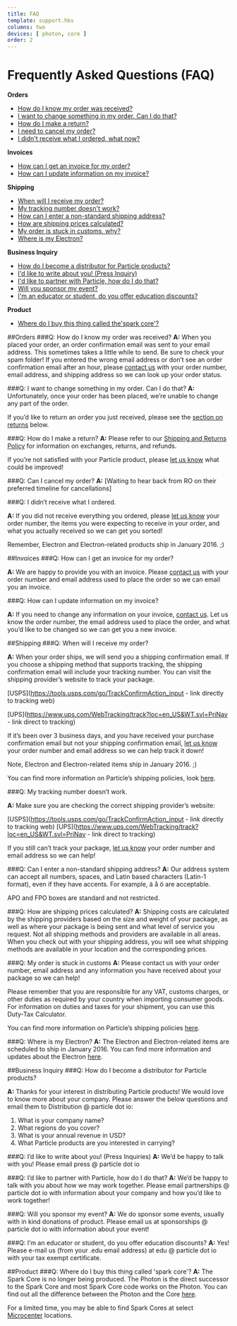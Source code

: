 ```yaml
---
title: FAQ
template: support.hbs
columns: two
devices: [ photon, core ]
order: 2
---
```


Frequently Asked Questions (FAQ)
===

**Orders**
- [How do I know my order was received?](/support/account-and-shipping/faq/photon/#q-how-do-i-make-a-return-)
- [I want to change something in my order. Can I do that?](/support/account-and-shipping/faq/photon/#q-i-want-to-change-something-in-my-order-can-i-do-that-)
- [How do I make a return?](/support/account-and-shipping/faq/photon/#q-how-do-i-make-a-return-)
- [I need to cancel my order?](/support/account-and-shipping/faq/photon/#q-can-i-cancel-my-order-)
- [I didn't receive what I ordered, what now?](/support/account-and-shipping/faq/photon/#q-i-didn-t-receive-what-i-ordered-)

**Invoices**
- [How can I get an invoice for my order?](/support/account-and-shipping/faq/photon/#q-how-can-i-get-an-invoice-for-my-order-)
- [How can I update information on my invoice?](/support/account-and-shipping/faq/photon/#q-how-can-i-update-information-on-my-invoice-)

**Shipping**
- [When will I receive my order?](/support/account-and-shipping/faq/photon/#q-when-will-i-receive-my-order-)
- [My tracking number doesn't work?](/support/account-and-shipping/faq/photon/#q-my-tracking-number-doesn-t-work-)
- [How can I enter a non-standard shipping address?](/support/account-and-shipping/faq/photon/#q-can-i-enter-a-non-standard-shipping-address-)
- [How are shipping prices calculated?](/support/account-and-shipping/faq/photon/#q-how-are-shipping-prices-calculated-)
- [My order is stuck in customs, why?](/support/account-and-shipping/faq/photon/#q-my-order-is-stuck-in-customs)
- [Where is my Electron?](/support/account-and-shipping/faq/photon/#q-where-is-my-electron-)

**Business Inquiry**
- [How do I become a distributor for Particle products?](/support/account-and-shipping/faq/photon/#q-how-do-i-become-a-distributor-for-particle-products-)
- [I'd like to write about you! (Press Inquiry)](/support/account-and-shipping/faq/photon/#q-i-d-like-to-write-about-you-press-inquiries-)
- [I'd like to partner with Particle, how do I do that?](/support/account-and-shipping/faq/photon/#q-i-d-like-to-partner-with-particle-how-do-i-do-that-)
- [Will you sponsor my event?](/support/account-and-shipping/faq/photon/#q-will-you-sponsor-my-event-)
- [I'm an educator or student, do you offer education discounts?](/support/account-and-shipping/faq/photon/#q-i-m-an-educator-or-student-do-you-offer-education-discounts-)

**Product**
- [Where do I buy this thing called the'spark core'?](/support/account-and-shipping/faq/photon/#q-where-do-i-buy-this-thing-called-39-spark-core-39-)


##Orders
###Q: How do I know my order was received?
**A:** When you placed your order, an order confirmation email was sent to your email address. This sometimes takes a little while to send. Be sure to check your spam folder! If you entered the wrong email address or don’t see an order confirmation email after an hour, please [contact us](/support/account-and-shipping/menu-base/photon/#form-main) with your order number, email address, and shipping address so we can look up your order status.

###Q: I want to change something in my order. Can I do that?
**A:** Unfortunately, once your order has been placed, we’re unable to change any part of the order. 

If you’d like to return an order you just received, please see the [section on returns]() below.

###Q: How do I make a return?
**A:** Please refer to our [Shipping and Returns Policy](/support/account-and-shipping/general-shipping-info/photon/) for information on exchanges, returns, and refunds. 

If you’re not satisfied with your Particle product, please [let us know](/support/account-and-shipping/menu-base/photon/#form-main) what could be improved!

###Q: Can I cancel my order?
**A:** [Waiting to hear back from RO on their preferred timeline for cancellations]

###Q: I didn’t receive what I ordered.

**A:** If you did not receive everything you ordered, please [let us know](/support/account-and-shipping/menu-base/photon/#form-main) your order number, the items you were expecting to receive in your order, and what you actually received so we can get you sorted! 

Remember, Electron and Electron-related products ship in January 2016. ;)

##Invoices
###Q: How can I get an invoice for my order?

**A:** We are happy to provide you with an invoice.  Please [contact us](/support/account-and-shipping/menu-base/photon/#form-main) with your order number and email address used to place the order so we can email you an invoice.

###Q: How can I update information on my invoice?

**A:** If you need to change any information on your invoice, [contact us](/support/account-and-shipping/menu-base/photon/#form-main). Let us know the order number, the email address used to place the order, and what you’d like to be changed so we can get you a new invoice.


##Shipping
###Q: When will I receive my order?

**A:** When your order ships, we will send you a shipping confirmation email. If you choose a shipping method that supports tracking, the shipping confirmation email will include your tracking number. You can visit the shipping provider’s website to track your package.

[USPS](https://tools.usps.com/go/TrackConfirmAction_input - link directly to tracking web)

[UPS](https://www.ups.com/WebTracking/track?loc=en_US&WT.svl=PriNav - link direct to tracking)


If it’s been over 3 business days, and you have received your purchase confirmation email but not your shipping confirmation email, [let us know](/support/account-and-shipping/menu-base/photon/#form-main) your order number and email address so we can help track it down!

Note, Electron and Electron-related items ship in January 2016.  ;)

You can find more information on Particle’s shipping policies, look [here](/support/account-and-shipping/general-shipping-info/photon/). 

###Q: My tracking number doesn’t work.

**A:** Make sure you are checking the correct shipping provider’s website:

[USPS](https://tools.usps.com/go/TrackConfirmAction_input - link directly to tracking web)
[UPS](https://www.ups.com/WebTracking/track?loc=en_US&WT.svl=PriNav - link direct to tracking)

If you still can’t track your package, [let us know](/support/account-and-shipping/menu-base/photon/#form-main) your order number and email address so we can help!

###Q: Can I enter a non-standard shipping address?
**A:** Our address system can accept all numbers, spaces, and Latin based characters (Latin-1 format), even if they have accents. For example, ä å ö are acceptable. 

APO and FPO boxes are standard and not restricted.

###Q: How are shipping prices calculated?
**A:** Shipping costs are calculated by the shipping providers based on the size and weight of your package, as well as where your package is being sent and what level of service you request. Not all shipping methods and providers are available in all areas. When you check out with your shipping address, you will see what shipping methods are available in your location and the corresponding prices.

###Q: My order is stuck in customs
**A:** Please contact us with your order number, email address and any information you have received about your package so we can help!

Please remember that you are responsible for any VAT, customs charges, or other duties as required by your country when importing consumer goods. For information on duties and taxes for your shipment, you can use this Duty-Tax Calculator. 

You can find more information on Particle’s shipping policies [here](/support/account-and-shipping/general-shipping-info/photon/). 

###Q: Where is my Electron?
**A:** The Electron and Electron-related items are scheduled to ship in January 2016. You can find more information and updates about the Electron [here](https://www.kickstarter.com/projects/sparkdevices/spark-electron-cellular-dev-kit-with-a-simple-data/updates).

##Business Inquiry
###Q: How do I become a distributor for Particle products?

**A:** Thanks for your interest in distributing Particle products! We would love to know more about your company. Please answer the below questions and email them to Distribution @ particle dot io:

1. What is your company name?
2. What regions do you cover?
3. What is your annual revenue in USD?
4. What Particle products are you interested in carrying?

###Q: I’d like to write about you! (Press Inquiries)
**A:**  We’d be happy to talk with you! Please email press @ particle dot io

###Q: I’d like to partner with Particle, how do I do that?
**A:**  We’d be happy to talk with you about how we may work together. Please email partnerships @ particle dot io with information about your company and how you’d like to work together!

###Q: Will you sponsor my event?
**A:**  We do sponsor some events, usually with in kind donations of product. Please email us at sponsorships @ particle dot io with information about your event!

###Q: I’m an educator or student, do you offer education discounts?
**A:**  Yes! Please e-mail us (from your .edu email address) at edu @ particle dot io with your tax exempt certificate.

##Product
###Q: Where do I buy this thing called 'spark core'?
**A:**  The Spark Core is no longer being produced. The Photon is the direct successor to the Spark Core and most Spark Core code works on the Photon. You can find out all the difference between the Photon and the Core [here](https://community.particle.io/t/the-photon-changelog-whats-new-and-different-from-the-core/11823). 

For a limited time, you may be able to find Spark Cores at select [Microcenter](http://www.microcenter.com/product/436906/Maker_Kit_with_Chip_Antenna_Core) locations.








